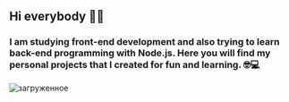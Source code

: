 ## Hi everybody ✌🏻

### I am studying front-end development and also trying to learn back-end programming with Node.js. Here you will find my personal projects that I created for fun and learning. 🤓💻

![загруженное](https://github.com/user-attachments/assets/65314cb3-6fba-4df7-8371-becda32c847e)



<!--
**yva-mephi/yva-mephi** is a ✨ _special_ ✨ repository because its `README.md` (this file) appears on your GitHub profile.

Here are some ideas to get you started:

- 🔭 I’m currently working on ...
- 🌱 I’m currently learning ...
- 👯 I’m looking to collaborate on ...
- 🤔 I’m looking for help with ...
- 💬 Ask me about ...
- 📫 How to reach me: ...
- 😄 Pronouns: ...
- ⚡ Fun fact: ...
-->
